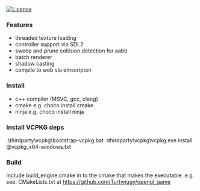 [![License](https://img.shields.io/badge/License-Apache%202.0-blue.svg)](https://opensource.org/licenses/Apache-2.0)

### Features

- threaded texture loading
- controller support via SDL2
- sweep and prune collision detection for aabb
- batch renderer
- shadow casting
- compile to web via emscripten

### Install

- c++ compiler (MSVC, gcc, clang)
- cmake e.g. choco install cmake
- ninja e.g. choco install ninja

### Install VCPKG deps

.\thirdparty\vcpkg\bootstrap-vcpkg.bat
.\thirdparty\vcpkg\vcpkg.exe install @vcpkg_x64-windows.txt

### Build

Include build_engine.cmake in to the cmake that makes the executable.
e.g. see: CMakeLists.txt at https://github.com/Turtwiggy/opengl_game
